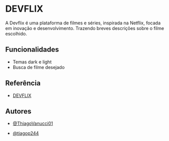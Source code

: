 
# DEVFLIX

A Devflix é uma plataforma de filmes e séries, inspirada na Netflix, focada em inovação e desenvolvimento. Trazendo breves descrições sobre o filme escolhido.
## Funcionalidades

- Temas dark e light
- Busca de filme desejado



## Referência

 - [DEVFLIX](https://devflix-i2yzmbcqi-di0rio.vercel.app/)

## Autores

- [@ThiagoVanucci01](https://github.com/ThiagoVanucci01)

- [@tiagop244](https://github.com/tiagop244)

